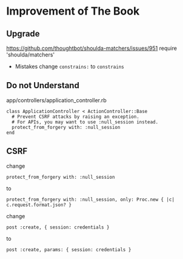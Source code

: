 # Improvement of The Book

## Upgrade
https://github.com/thoughtbot/shoulda-matchers/issues/951
require 'shoulda/matchers'


- Mistakes
change `constrains:` to `constrains`



## Do not Understand

app/controllers/application_controller.rb
```
class ApplicationController < ActionController::Base
  # Prevent CSRF attacks by raising an exception.
  # For APIs, you may want to use :null_session instead.
  protect_from_forgery with: :null_session
end
```


## CSRF
change
```
protect_from_forgery with: :null_session
```
to
```
protect_from_forgery with: :null_session, only: Proc.new { |c| c.request.format.json? }
```


change
```
post :create, { session: credentials }
```
to
```
post :create, params: { session: credentials }
```
